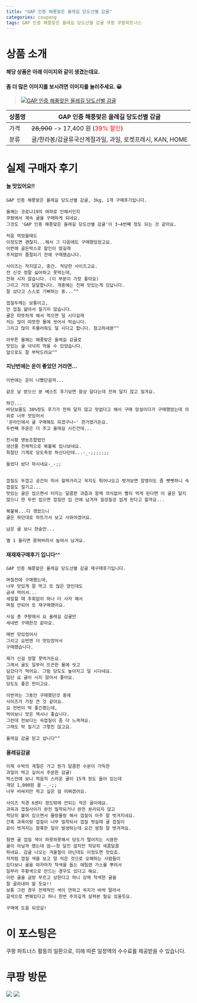 ```yaml
---
title: "GAP 인증 해풍맞은 올레길 당도선별 감귤"
categories: coupang
tags: GAP 인증 해풍맞은 올레길 당도선별 감귤 쿠팡 쿠팡파트너스
---
```

# 상품 소개
#### 해당 상품은 아래 이미지와 같이 생겼는데요. 
#### 좀 더 많은 이미지를 보시려면 이미지를 눌러주세요. 😀
> [![GAP 인증 해풍맞은 올레길 당도선별 감귤](https://static.coupangcdn.com/image/affiliate/banner/05d2c142df6c8d39c8757b4c861d50dd@2x.jpg)](https://coupa.ng/bO07sO)

상품명 | GAP 인증 해풍맞은 올레길 당도선별 감귤
-------|-------
가격 | ~~28,900~~ -> 17,400 원 (<span style="color:red">39% 할인</span>)
분류 | 귤/한라봉/감귤류국산계절과일, 과일, 로켓프레시, KAN, HOME

# 실제 구매자 후기

####    늘 맛있어요!!
    GAP 인증 해풍맞은 올레길 당도선별 감귤, 3kg, 1개 구매후기입니다.
    
    올해는 코로나19의 여파로 인해서인지
    쿠팡에서 계속 귤을 구매하게 되네요.
    그것도 'GAP 인증 해풍맞은 올레길 당도선별 감귤'이 3~4번째 정도 되는 것 같아요.
    
    처음 먹었을때도
    이정도면 괜찮지...해서 그 다음에도 구매했었었고요.
    이번에 골든박스로 할인이 떴길래
    주저없이 품절되기 전에 구매했습니다.
    
    사이즈는 작지않고, 중간. 적당한 사이즈고요.
    전 신것 정말 싫어하고 못먹는데,
    전혀 시지 않습니다. (이 부분이 가장 좋아요)
    그리고 거의 달달합니다. 개중에는 진짜 맛있는게 있답니다.
    잘 샀다고 스스로 기뻐하는 중...^^
    
    껍질두께는 보통이고,
    안 껍질 얇아서 질기지 않습니다.
    귤은 따뜻하게 해서 먹으면 덜 시다길래
    저는 많이 따뜻한 물에 씻어서 먹습니다.
    그리고 많이 주물러줘도 덜 시다고 합니다. 참고하세용^^
    
    아무튼 올해는 해풍맞은 올레길 감귤로
    맛있는 귤 넉넉히 먹을 수 있었습니다.
    앞으로도 잘 부탁드려요^^

####    지난번에는 운이 좋았던 거라면...
    이번에는 운이 나빴던걸까...
    
    같은 날 받으신 분 베스트 후기보면 항상 달다는데 전혀 달지 않고 질겨요.
    
    하긴...
    바당보름도 30%정도 후기가 전혀 달지 않고 맛없다고 해서 구매 망설이다가 구매했었는데 의외로 너무 맛있어서 
    '온라인에서 귤 구매해도 되겠구나~' 한거였거든요. 
    두번째 주문은 더 주고 올레길 시킨건데...
    
    진시황 영농조합법인
    생산품 전체적으로 복불복 있나보네요.
    최첨단 기계로 당도측정 하신다던데...-_-;;;;;;;
    
    들었다 놨다 하시네요-_-;;
    
    
    껍질도 두껍고 공간이 떠서 헐떡거리고 꼭지도 튀어나오고 벗겨보면 알맹이도 좀 뻣뻣하니 속껍질도 질기고... 
    맛있는 귤은 씹으면서 터지는 달콤한 과즙과 함께 의식없이 빨리 먹게 된다면 이 귤은 달지 않으니 한 두번 씹으면 껍질만 입 안에 남겨져 질겅질겅 씹게 된다고 할까요...
    
    복불복...다 겪었으니
    귤은 하던대로 마트가서 보고 사와야겠어요.
    
    남은 귤 보니 한숨만...
    
    별 1 올리면 묻혀버려서 높여서 남겨요.

####    재재재구매후기 입니다^^
    GAP 인증 해풍맞은 올레길 당도선별 감귤 재구매후기입니다.
    
    며칠전에 구매했는데,
    너무 맛있게 잘 먹고 또 많은 양인데도
    금새 먹어서...
    세일할 때 후회없이 하나 더 사자 해서
    며칠 안되어 또 재구매했어요.
    
    사실 총 쿠팡에서 요 올레길 감귤만
    세네번 구매한것 같아요.
    
    매번 맛있었어서
    그리고 요번엔 더 맛있었어서
    구매했습니다.
    
    제가 신걸 정말 못먹거든요.
    그래서 귤도 일부러 뜨끈한 물에 씻고
    담갔다가 먹어요. 그럼 당도도 높아지고 덜 시다네요.
    일단 요 귤이 시지 않아서 좋아요.
    당도도 좋은 펀이고요.
    
    이번꺼는 그동안 구매했던것 중에
    사이즈가 가장 큰 것 같아요.
    요 전번이 딱 좋긴했는데,
    먹어보니 맛은 역시나 좋습니다.
    그런데 전보다는 속껍질이 좀 더 느껴져요.
    그래도 막 질기고 그렇진 않고요.
    
    올레길 감귤 믿고 삽니다^^

####    올레길감귤
    이제 수박의 계절은 가고 뭔가 달콤한 수분이 가득한
    과일이 먹고 싶어서 주문한 감귤!
    박스안에 보니 먹음직 스러운 귤이 15개 정도 들어 있는데
    개당 1,000원 꼴 -_-;;
    너무 비싸지만 먹고 싶은 걸 어쩌겠어요.
    
    사이즈 직경 6센티 정도밖에 안되는 작은 귤이에요.
    과육과 껍질사이가 완전 밀착되거나 완전 분리되지 않고
    적당히 붙어 있으면서 몰랑몰랑 해서 껍질이 아주 잘 벗겨지네요.
    간혹 과육이랑 껍질이 너무 밀착되서 껍질 벗길때 귤 껍질이
    같이 벗겨지는 참혹한 일이 발생하는데 요건 엄청 잘 벗겨져요. 
    
    첨엔 귤 껍질 색이 파릇파릇해서 당도가 떨어지는 시큼한
    귤이 아닐까 했는데 엄~~청 달진 않지만 적당히 새콤달콤
    하네요. 감귤 나오는 겨울철이 아닌데도 이정도면 맛있죠.
    저처럼 껍질 색을 보고 덜 익은 것으로 오해하는 사람들이
    있다보니 귤을 따자마자 착색을 돕는 에틸렌 가스를 뿌려서
    일부러 주황색으로 만드는 경우도 있다고 해요.
    이런 귤을 금방 무르고 상한다고 하니 강제 착색한 귤을
    잘 골라내야 할 듯요!!
    보통 그런 경우 전체적인 색이 연하고 꼭지가 바싹 말라서
    갈색으로 변해있다고 하니 한번 주의깊게 살펴본 필요 있을듯요.
    
    구매에 도움 되셨길!

# 이 포스팅은
쿠팡 파트너스 활동의 일환으로, 이에 따른 일정액의 수수료를 제공받을 수 있습니다.

# 쿠팡 방문
[![](https://ads-partners.coupang.com/banners/404218?subId=&traceId=V0-301-bae0f72e5e59e45f-I404218&w=728&h=90)](https://coupa.ng/bOXH5d)
[![](https://ads-partners.coupang.com/banners/404240?subId=&traceId=V0-301-371ae01f4226dec2-I404240&w=728&h=90)](https://coupa.ng/bOXIeg)

